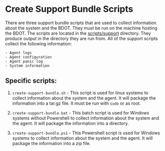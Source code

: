 # Create Support Bundle Scripts

There are three support bundle scripts that are used to collect information about the system and the BDOT. They must be run on the machine hosting the BDOT. The scripts are located in the [scripts/support](../scripts/support) directory. They produce output in the directory they are run from. All of the support scripts collect the following information:

    - Agent logs
    - Agent configuration
    - Agent panic log
    - System information

## Specific scripts:

1. `create-support-bundle.sh` - This script is used for linux systems to collect information about the system and the agent. It will package the information into a tar.gz file. It must be run with `sudo` or as root.

2. `create-support-bundle.bat` - This batch script is used for Windows systems without Powershell to collect information about the system and the agent. It will package the information into a directory.

3. `create-support-bundle.ps1` - This Powershell script is used for Windows systems to collect information about the system and the agent. It will package the information into a zip file.
